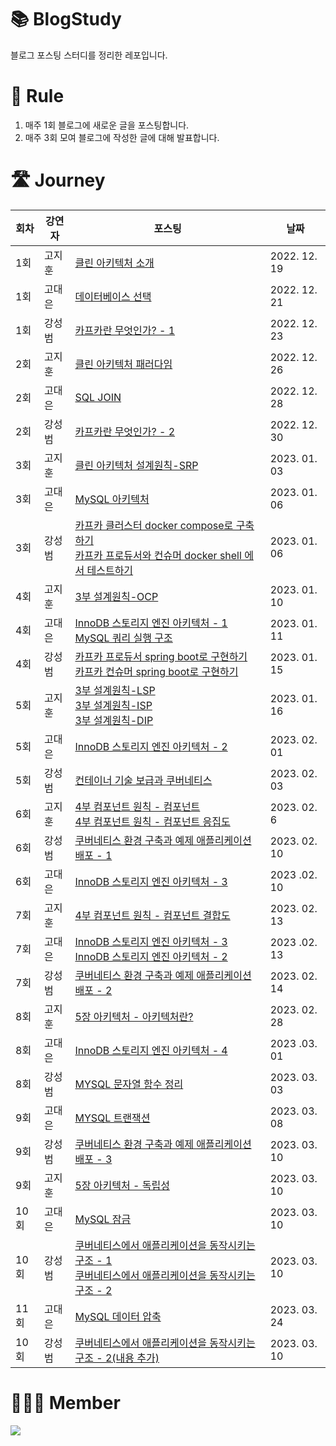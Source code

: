 # 📚 BlogStudy
블로그 포스팅 스터디를 정리한 레포입니다.

# 📐 Rule
1. 매주 1회 블로그에 새로운 글을 포스팅합니다.
2. 매주 3회 모여 블로그에 작성한 글에 대해 발표합니다.

# 🛣 Journey
|회차|강연자|포스팅|날짜|
|--|----|-------|---|
|1회|고지훈|[클린 아키텍처 소개](https://stack-experience.tistory.com/2)|2022. 12. 19|
|1회|고대은|[데이터베이스 선택](https://acisliver.tistory.com/entry/DB-Database%EC%9D%98-%EC%A2%85%EB%A5%98%EC%99%80-%EC%84%A0%ED%83%9D)|2022. 12. 21|
|1회|강성범|[카프카란 무엇인가? - 1](https://ksb-dev.tistory.com/259)|2022. 12. 23|
|2회|고지훈|[클린 아키텍처 패러다임](https://stack-experience.tistory.com/3)|2022. 12. 26|
|2회|고대은|[SQL JOIN](https://thread-raclette-4cb.notion.site/SQL-JOIN-42e0ae9ecea842cfbef3c0774988397e)|2022. 12. 28|
|2회|강성범|[카프카란 무엇인가? - 2](https://ksb-dev.tistory.com/260)|2022. 12. 30|
|3회|고지훈|[클린 아키텍처 설계원칙-SRP](https://stack-experience.tistory.com/4)|2023. 01. 03|
|3회|고대은|[MySQL 아키텍처](https://acisliver.tistory.com/entry/DB-MySQL-%EC%95%84%ED%82%A4%ED%85%8D%EC%B2%98-1)|2023. 01. 06|
|3회|강성범|[카프카 클러스터 docker compose로 구축하기](https://ksb-dev.tistory.com/261) <br> [카프카 프로듀서와 컨슈머 docker shell 에서 테스트하기](https://ksb-dev.tistory.com/262)|2023. 01. 06|
|4회|고지훈|[3부 설계원칙-OCP](https://stack-experience.tistory.com/5)|2023. 01. 10|
|4회|고대은|[InnoDB 스토리지 엔진 아키텍처 - 1](https://acisliver.tistory.com/entry/DB-InnoDB-%EC%8A%A4%ED%86%A0%EB%A6%AC%EC%A7%80-%EC%97%94%EC%A7%84-%EC%95%84%ED%82%A4%ED%85%8D%EC%B2%98) <br> [MySQL 쿼리 실행 구조](https://acisliver.tistory.com/entry/DB-MySQL-%EC%95%84%ED%82%A4%ED%85%8D%EC%B2%98-%EC%BF%BC%EB%A6%AC-%EC%8B%A4%ED%96%89-%EA%B5%AC%EC%A1%B0)|2023. 01. 11|
|4회|강성범|[카프카 프로듀서 spring boot로 구현하기](https://ksb-dev.tistory.com/264) <br> [카프카 컨슈머 spring boot로 구현하기](https://ksb-dev.tistory.com/265)|2023. 01. 15|
|5회|고지훈|[3부 설계원칙-LSP](https://stack-experience.tistory.com/6) <br> [3부 설계원칙-ISP](https://stack-experience.tistory.com/7) <br> [3부 설계원칙-DIP](https://stack-experience.tistory.com/8) |2023. 01. 16|
|5회|고대은|[InnoDB 스토리지 엔진 아키텍처 - 2](https://acisliver.tistory.com/entry/DB-InnoDB-%EC%95%84%ED%82%A4%ED%85%8D%EC%B2%98-2)|2023. 02. 01|
|5회|강성범|[컨테이너 기술 보급과 쿠버네티스](https://ksb-dev.tistory.com/268)|2023. 02. 03|
|6회|고지훈|[4부 컴포넌트 원칙 - 컴포넌트](https://stack-experience.tistory.com/9)<br>[4부 컴포넌트 원칙 - 컴포넌트 응집도](https://stack-experience.tistory.com/10)|2023. 02. 6|
|6회|강성범|[쿠버네티스 환경 구축과 예제 애플리케이션 배포 - 1](https://ksb-dev.tistory.com/272)|2023. 02. 10|
|6회|고대은|[InnoDB 스토리지 엔진 아키텍처 - 3](https://acisliver.tistory.com/entry/DB-InnoDB-%EC%8A%A4%ED%86%A0%EB%A6%AC%EC%A7%80-%EC%97%94%EC%A7%84-%EC%95%84%ED%82%A4%ED%85%8D%EC%B2%98-%EC%96%B8%EB%91%90-%EB%A1%9C%EA%B7%B8)|2023 .02. 10|
|7회|고지훈|[4부 컴포넌트 원칙 - 컴포넌트 결합도](https://stack-experience.tistory.com/12)|2023. 02. 13|
|7회|고대은|[InnoDB 스토리지 엔진 아키텍처 - 3](https://acisliver.tistory.com/entry/DB-InnoDB-%EC%8A%A4%ED%86%A0%EB%A6%AC%EC%A7%80-%EC%97%94%EC%A7%84-%EC%95%84%ED%82%A4%ED%85%8D%EC%B2%98-%EC%96%B8%EB%91%90-%EB%A1%9C%EA%B7%B8)<br>[InnoDB 스토리지 엔진 아키텍처 - 2](https://acisliver.tistory.com/entry/DB-InnoDB-%EC%95%84%ED%82%A4%ED%85%8D%EC%B2%98-2)|2023 .02. 13|
|7회|강성범|[쿠버네티스 환경 구축과 예제 애플리케이션 배포 - 2](https://ksb-dev.tistory.com/274)|2023. 02. 14|
|8회|고지훈|[5장 아키텍처 - 아키텍처란?](https://stack-experience.tistory.com/13)|2023. 02. 28|
|8회|고대은|[InnoDB 스토리지 엔진 아키텍처 - 4](https://acisliver.tistory.com/entry/DB-InnoDB-%EC%8A%A4%ED%86%A0%EB%A6%AC%EC%A7%80-%EC%97%94%EC%A7%84-%EC%95%84%ED%82%A4%ED%85%8D%EC%B2%98-4)|2023 .03. 01|
|8회|강성범|[MYSQL 문자열 함수 정리](https://ksb-dev.tistory.com/277)|2023. 03. 03|
|9회|고대은|[MYSQL 트랜잭션](https://acisliver.tistory.com/entry/MySQL-%ED%8A%B8%EB%9E%9C%EC%9E%AD%EC%85%98)|2023. 03. 08|
|9회|강성범|[쿠버네티스 환경 구축과 예제 애플리케이션 배포 - 3](https://ksb-dev.tistory.com/278)|2023. 03. 10|
|9회|고지훈|[5장 아키텍처 - 독립성](https://stack-experience.tistory.com/14)|2023. 03. 10|
|10회|고대은|[MySQL 잠금](https://acisliver.tistory.com/entry/MySQL-%EC%9E%A0%EA%B8%88)|2023. 03. 10|
|10회|강성범|[쿠버네티스에서 애플리케이션을 동작시키는 구조 - 1](https://ksb-dev.tistory.com/286) <br/> [쿠버네티스에서 애플리케이션을 동작시키는 구조 - 2](https://ksb-dev.tistory.com/287)|2023. 03. 10|
|11회|고대은|[MySQL 데이터 압축](https://acisliver.tistory.com/entry/MySQL-%EB%8D%B0%EC%9D%B4%ED%84%B0-%EC%95%95%EC%B6%95)|2023. 03. 24|
|10회|강성범|[쿠버네티스에서 애플리케이션을 동작시키는 구조 - 2(내용 추가)](https://ksb-dev.tistory.com/287)|2023. 03. 10|



# 👨‍👦‍👦 Member

<a href="https://github.com/BlogStudy/BlogStudy/graphs/contributors">
  <img src="https://contrib.rocks/image?repo=BlogStudy/BlogStudy" />
</a>
